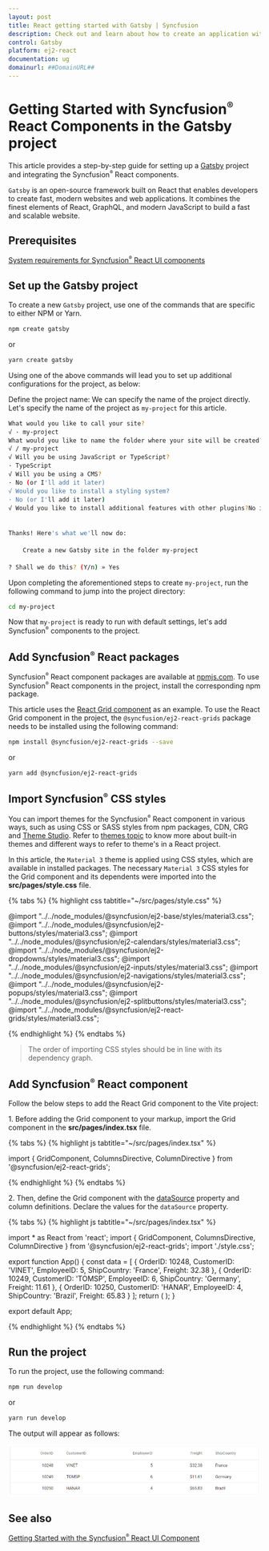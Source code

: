 ```yaml
---
layout: post
title: React getting started with Gatsby | Syncfusion
description: Check out and learn about how to create an application with Syncfusion React UI components in Gatsby framework.
control: Gatsby
platform: ej2-react
documentation: ug
domainurl: ##DomainURL##
---
```


# Getting Started with Syncfusion<sup style="font-size:70%">&reg;</sup> React Components in the Gatsby project

This article provides a step-by-step guide for setting up a [Gatsby](https://www.gatsbyjs.com/) project and integrating the Syncfusion<sup style="font-size:70%">&reg;</sup> React components.

`Gatsby` is an open-source framework built on React that enables developers to create fast, modern websites and web applications. It combines the finest elements of React, GraphQL, and modern JavaScript to build a fast and scalable website.

## Prerequisites

[System requirements for Syncfusion<sup style="font-size:70%">&reg;</sup> React UI components](../system-requirement)

## Set up the Gatsby project

To create a new `Gatsby` project, use one of the commands that are specific to either NPM or Yarn.

```bash
npm create gatsby
```

or

```bash
yarn create gatsby
```

Using one of the above commands will lead you to set up additional configurations for the project, as below:

Define the project name: We can specify the name of the project directly. Let's specify the name of the project as `my-project` for this article.

```bash
What would you like to call your site?
√ · my-project
What would you like to name the folder where your site will be created?
√ / my-project
√ Will you be using JavaScript or TypeScript?       
· TypeScript
√ Will you be using a CMS?
· No (or I'll add it later)
√ Would you like to install a styling system?
· No (or I'll add it later)
√ Would you like to install additional features with other plugins?No items were selected


Thanks! Here's what we'll now do:

    Create a new Gatsby site in the folder my-project

? Shall we do this? (Y/n) » Yes
```

Upon completing the aforementioned steps to create `my-project`, run the following command to jump into the project directory:

```bash
cd my-project
```

Now that `my-project` is ready to run with default settings, let's add Syncfusion<sup style="font-size:70%">&reg;</sup> components to the project.

## Add Syncfusion<sup style="font-size:70%">&reg;</sup> React packages

Syncfusion<sup style="font-size:70%">&reg;</sup> React component packages are available at [npmjs.com](https://www.npmjs.com/search?q=ej2-react). To use Syncfusion<sup style="font-size:70%">&reg;</sup> React components in the project, install the corresponding npm package.

This article uses the [React Grid component](https://www.syncfusion.com/react-components/react-data-grid) as an example. To use the React Grid component in the project, the `@syncfusion/ej2-react-grids` package needs to be installed using the following command:

```bash
npm install @syncfusion/ej2-react-grids --save
```

or

```bash
yarn add @syncfusion/ej2-react-grids
```

## Import Syncfusion<sup style="font-size:70%">&reg;</sup> CSS styles

You can import themes for the Syncfusion<sup style="font-size:70%">&reg;</sup> React component in various ways, such as using CSS or SASS styles from npm packages, CDN, CRG and [Theme Studio](https://ej2.syncfusion.com/react/documentation/appearance/theme-studio/). Refer to [themes topic](https://ej2.syncfusion.com/react/documentation/appearance/theme/) to know more about built-in themes and different ways to refer to theme's in a React project.

In this article, the `Material 3` theme is applied using CSS styles, which are available in installed packages. The necessary `Material 3` CSS styles for the Grid component and its dependents were imported into the **src/pages/style.css** file.

{% tabs %}
{% highlight css tabtitle="~/src/pages/style.css" %}

@import "../../node_modules/@syncfusion/ej2-base/styles/material3.css";
@import "../../node_modules/@syncfusion/ej2-buttons/styles/material3.css";
@import "../../node_modules/@syncfusion/ej2-calendars/styles/material3.css";
@import "../../node_modules/@syncfusion/ej2-dropdowns/styles/material3.css";
@import "../../node_modules/@syncfusion/ej2-inputs/styles/material3.css";
@import "../../node_modules/@syncfusion/ej2-navigations/styles/material3.css";
@import "../../node_modules/@syncfusion/ej2-popups/styles/material3.css";
@import "../../node_modules/@syncfusion/ej2-splitbuttons/styles/material3.css";
@import "../../node_modules/@syncfusion/ej2-react-grids/styles/material3.css";

{% endhighlight %}
{% endtabs %}

> The order of importing CSS styles should be in line with its dependency graph.

## Add Syncfusion<sup style="font-size:70%">&reg;</sup> React component

Follow the below steps to add the React Grid component to the Vite project:

1\. Before adding the Grid component to your markup, import the Grid component in the **src/pages/index.tsx** file.

{% tabs %}
{% highlight js tabtitle="~/src/pages/index.tsx" %}

import { GridComponent, ColumnsDirective, ColumnDirective } from '@syncfusion/ej2-react-grids';

{% endhighlight %}
{% endtabs %}

2\. Then, define the Grid component with the [dataSource](https://ej2.syncfusion.com/react/documentation/api/grid#datasource) property and column definitions. Declare the values for the `dataSource` property.

{% tabs %}
{% highlight js tabtitle="~/src/pages/index.tsx" %}

import * as React from 'react';
import { GridComponent, ColumnsDirective, ColumnDirective } from '@syncfusion/ej2-react-grids';
import './style.css';

export function App() {
  const data = [
    {
      OrderID: 10248, CustomerID: 'VINET', EmployeeID: 5, ShipCountry: 'France', Freight: 32.38
    },
    {
      OrderID: 10249, CustomerID: 'TOMSP', EmployeeID: 6, ShipCountry: 'Germany', Freight: 11.61
    },
    {
      OrderID: 10250, CustomerID: 'HANAR', EmployeeID: 4, ShipCountry: 'Brazil', Freight: 65.83
    }
  ];
  return (
    <GridComponent dataSource={data}>
      <ColumnsDirective>
        <ColumnDirective field='OrderID' width='100' textAlign="Right" />
        <ColumnDirective field='CustomerID' width='100' />
        <ColumnDirective field='EmployeeID' width='100' textAlign="Right" />
        <ColumnDirective field='Freight' width='100' format="C2" textAlign="Right" />
        <ColumnDirective field='ShipCountry' width='100' />
      </ColumnsDirective>
    </GridComponent>
  );
}

export default App;

{% endhighlight %}
{% endtabs %}

## Run the project

To run the project, use the following command:

```bash
npm run develop
```

or

```bash
yarn run develop
```

The output will appear as follows:

![gatsby](../appearance/images/gatsby.png)

## See also

[Getting Started with the Syncfusion<sup style="font-size:70%">&reg;</sup> React UI Component](../getting-started/quick-start)
